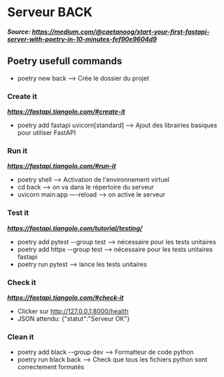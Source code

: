 # Serveur BACK

***Source: https://medium.com/@caetanoog/start-your-first-fastapi-server-with-poetry-in-10-minutes-fef90e9604d9***

## Poetry usefull commands

- poetry new back --> Crée le dossier du projet

### Create it
***https://fastapi.tiangolo.com/#create-it***
- poetry add fastapi uvicorn[standard] --> Ajout des librairies basiques pour utiliser FastAPI

### Run it
***https://fastapi.tiangolo.com/#run-it***
- poetry shell --> Activation de l'environnement virtuel
- cd back --> on va dans le répertoire du serveur
- uvicorn main:app —-reload --> on active le serveur

### Test it
***https://fastapi.tiangolo.com/tutorial/testing/***
- poetry add pytest --group test --> nécessaire pour les tests unitaires
- poetry add httpx --group test --> nécessaire pour les tests unitaires fastapi
- poetry run pytest --> lance les tests unitaires

### Check it
***https://fastapi.tiangolo.com/#check-it***
- Clicker sur http://127.0.0.1:8000/health 
- JSON attendu: {"statut":"Serveur OK"}

### Clean it
- poetry add black --group dev --> Formatteur de code python
- poetry run black back --> Check que tous les fichiers python sont correctement formatés